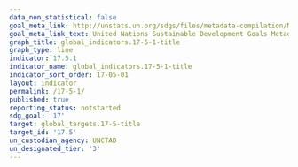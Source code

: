 ```yaml
---
data_non_statistical: false
goal_meta_link: http://unstats.un.org/sdgs/files/metadata-compilation/Metadata-Goal-17.pdf
goal_meta_link_text: United Nations Sustainable Development Goals Metadata (pdf 468kB)
graph_title: global_indicators.17-5-1-title
graph_type: line
indicator: 17.5.1
indicator_name: global_indicators.17-5-1-title
indicator_sort_order: 17-05-01
layout: indicator
permalink: /17-5-1/
published: true
reporting_status: notstarted
sdg_goal: '17'
target: global_targets.17-5-title
target_id: '17.5'
un_custodian_agency: UNCTAD
un_designated_tier: '3'
---
```

